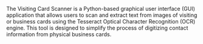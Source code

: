 The Visiting Card Scanner is a Python-based graphical user interface (GUI) application that allows users to scan and extract text from images of visiting or business cards using the Tesseract Optical Character Recognition (OCR) engine.
This tool is designed to simplify the process of digitizing contact information from physical business cards.
